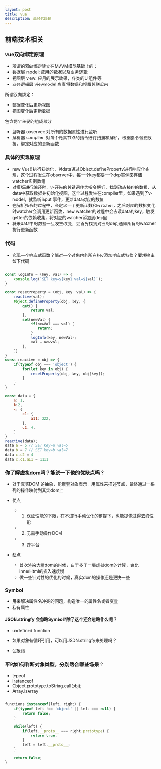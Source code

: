 ```yaml
---
layout: post
title: vue
description: 高频代码题
---
```


## 前端技术相关


### vue双向绑定原理
- 所谓的双向绑定建立在MVVM模型基础上的：
 - 数据层 model: 应用的数据以及业务逻辑
 - 视图层 view: 应用的展示效果，各类的UI组件等
 - 业务逻辑层 viewmodel:负责将数据和视图关联起来

 所谓双向绑定：
 * 数据变化后更新视图
 * 视图变化后更新数据

 包含两个主要的组成部分
 * 监听器 observer: 对所有的数据属性进行监听
 * 解析器 compiler: 对每个元素节点的指令进行扫描和解析，根据指令替换数据，绑定对应的更新函数

 ### 具体的实现原理
 * new Vue()执行初始化，对data通过Object.defineProperty进行响应化处理，这个过程发生在observer中，每一个key都要一个dep实例来存储watcher实例数组
 * 对模版进行编译时，v-开头的关键词作为指令解析，找到动态棒的的数据，从data中获取数据并初始化视图，这个过程发生在compiler里，如果遇到了v-model，就监听input 事件，更新data对应的数值
 * 在解析指令的过程中，会定义一个更新函数和watcher，之后对应的数据变化时watcher会调用更新函数，new watcher的过程中会去读data的key，触发getter的依赖收集，将对应的watcher添加到dep里
 * 将来data中的数据一旦发生改变，会首先找到对应的dep,通知所有的watcher执行更新函数

 ### 代码
 * 实现一个响应式函数？能对一个对象内的所有key添加响应式特性？要求输出如下代码
 
 ```js

 const logInfo = (key, val) => {
     console.log(`SET key=${key} val=${val}`);
 }

 const resetProperty = (obj, key, val) => {
     reactive(val);
     Object.defineProperty(obj, key, {
         get() {
             return val;
         },
         set(newVal) {
             if(newVal === val) {
                return;
             }
             logInfo(key, newVal);
             val = newVal;
         },
     })
 }
 const reactive = obj => {
     if(typeof obj === 'object') {
         for(let key in obj) {
             resetProperty(obj, key, obj[key]);
         }
     }
 }

 const data = {
     a: 1,
     b:2,
     c: {
         c1: {
             a11: 222,
         },
         c2: 4,
     }
 }
 reactive(data);
 data.a = 5 // SET key=a val=5
 data.b = 7 // SET key=b val=7
 data.c.c2 = 4
 data.c.c1.a11 = 1111
 ```

 ### 你了解虚拟dom吗？能说一下他的优缺点吗？

 - 对于真实DOM 的抽象，能嵌套对象表示，用属性来描述节点，最终通过一系列的操作映射到真实dom上

 - 优点
    - 1. 保证性能的下限，在不进行手动优化的前提下，也能提供过得去的性能
    - 2. 无需手动操作DOM
    - 3. 跨平台
- 缺点
    - 首次渲染大量dom的时候，由于多了一层虚拟dom的计算，会比innerHtml的插入速度慢
    - 做一些针对性的优化的时候，真实dom的操作还是更快一些


### Symbol
- 用来解决属性名冲突的问题，构造唯一的属性名或者变量
- 私有属性

#### JSON.stringfy 会忽略Symbol?除了这个还会忽略什么呢？

- undefined function

- 如果对象有循环引用，可以用JSON.stringfy来处理吗？
 - 会报错

 ### 平时如何判断对象类型，分别适合哪些场景？

 * typeof
 * instanceof
 * Object.prototype.toString.call(obj);
 * Array.isArray

 ```js

 functions instanceof(left, right) {
     if(typeof left !== 'object' || left === null) {
         return false;
     }

     while(left) {
         if(left.__proto__ === right.prototype) {
             return true;
         }
         left = left.__proto__;
     }

     return false;
 }
 ```